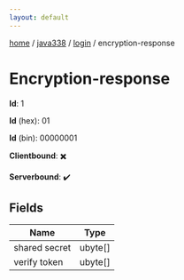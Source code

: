 ```yaml
---
layout: default
---
```


[home](/)  /  [java338](/protocol/java338)  /  [login](/protocol/java338/login)  /  encryption-response

# Encryption-response

**Id**: 1

**Id** (hex): 01

**Id** (bin): 00000001

**Clientbound**: ✖️

**Serverbound**: ✔️

## Fields

Name | Type
---|---
shared secret | ubyte[]
verify token | ubyte[]


